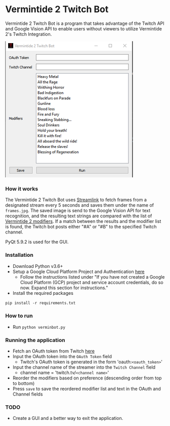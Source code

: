 # Vermintide 2 Twitch Bot

Vermintide 2 Twitch Bot is a program that takes advantage of the Twitch API and Google Vision API to enable users without viewers to utilize Vermintide 2's Twitch Integration.

![Sample Image](example.png)

### How it works
The Vermintide 2 Twitch Bot uses [Streamlink][streamlink] to fetch frames from a designated stream every 5 seconds and saves them under the name of `frames.jpg`. The saved image is send to the Google Vision API for text recognition, and the resulting text strings are compared with the list of [Vermintide 2 modifiers][v2mods]. If a match between the results and the modifier list is found, the Twitch bot posts either "#A" or "#B" to the specified Twitch channel.

PyQt 5.9.2 is used for the GUI.

### Installation
- Download Python v3.6+
- Setup a Google Cloud Platform Project and Authentication [here][gcp]
    - Follow the instructions listed under "If you have not created a Google Cloud Platform (GCP) project and service account credentials, do so now. Expand this section for instructions."
- Install the required packages
```txt
pip install -r requirements.txt
```

### How to run
- Run `python verminbot.py`

### Running the application
- Fetch an OAuth token from Twitch [here][oauth]
- Input the OAuth token into the `OAuth Token` field
    - Twitch's OAuth token is generated in the form 'oauth:`<oauth_token>`'
- Input the channel name of the streamer into the `Twitch Channel` field 
    - channel name = 'twitch.tv/`<channel name>`'
- Reorder the modifiers based on preference (descending order from top to bottom)
- Press `save` to save the reordered modifier list and text in the OAuth and Channel fields

### TODO
- Create a GUI and a better way to exit the application.

[api]: <https://cloud.google.com/vision/docs/before-you-begin>
[gcp]: <https://cloud.google.com/vision/docs/ocr#text_detection_requests>
[oauth]: <https://twitchapps.com/tmi/>
[streamlink]: <https://streamlink.github.io/>
[v2mods]: <https://vermintide2.gamepedia.com/Twitch_Mode>
